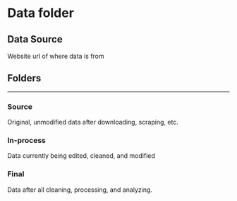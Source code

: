 # Data folder

## Data Source
Website url of where data is from 

## Folders 
---

### Source
Original, unmodified data after downloading, scraping, etc. 

### In-process 
Data currently being edited, cleaned, and modified 

### Final 
Data after all cleaning, processing, and analyzing. 
